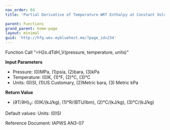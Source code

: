 ```yaml
---
nav_order: 64
title: 'Partial Derivative of Temperature WRT Enthalpy at Constant Volume f(P, T)'

parent: Functions
grand_parent: home-page
layout: minimal
guid: 'http://hfg.wev.mybluehost.me/?page_id=234'
---
```


Function Call “=H2o.dTdH\_V(pressure, temperature, units)”

**Input Parameters**

- Pressure: (0)MPa, (1)psia, (2)bara, (3)kPa
- Temperature: (0)K, (1)°F, (2)°C, (3)°C
- Units: (0)SI, (1)US Customary, (2)Metric bara, (3) Metric kPa

**Return Value**

- (∂T/∂H)<sub>V</sub>: (0)K/(kJ/kg), (1)°R/(BTU/lbm), (2)°C/(kJ/kg), (3)°C/(kJ/kg)

Default values: Units: (0)SI

Reference Document: IAPWS AN3-07